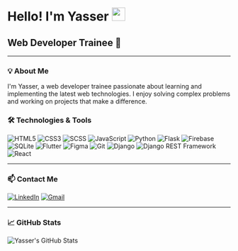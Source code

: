 # Hello! I'm Yasser <img src="https://images.emojiterra.com/google/noto-emoji/unicode-15/animated/1f44b.gif" width="30px">

## Web Developer Trainee 🎨
---

### 💡 About Me

I'm Yasser, a web developer trainee passionate about learning and implementing the latest web technologies. I enjoy solving complex problems and working on projects that make a difference.


### 🛠️ Technologies & Tools

<p align="left">
  <img src="https://img.shields.io/badge/HTML5-E34F26?style=for-the-badge&logo=html5&logoColor=white" alt="HTML5">
  <img src="https://img.shields.io/badge/CSS3-1572B6?style=for-the-badge&logo=css3&logoColor=white" alt="CSS3">
  <img src="https://img.shields.io/badge/SCSS-CC6699?style=for-the-badge&logo=sass&logoColor=white" alt="SCSS">
  <img src="https://img.shields.io/badge/JavaScript-F7DF1E?style=for-the-badge&logo=javascript&logoColor=black" alt="JavaScript">
  <img src="https://img.shields.io/badge/Python-3776AB?style=for-the-badge&logo=python&logoColor=white" alt="Python">
  <img src="https://img.shields.io/badge/Flask-000000?style=for-the-badge&logo=flask&logoColor=white" alt="Flask">
  <img src="https://img.shields.io/badge/Firebase-FFCA28?style=for-the-badge&logo=firebase&logoColor=black" alt="Firebase">
  <img src="https://img.shields.io/badge/SQLite-003B57?style=for-the-badge&logo=sqlite&logoColor=white" alt="SQLite">
  <img src="https://img.shields.io/badge/Flutter-02569B?style=for-the-badge&logo=flutter&logoColor=white" alt="Flutter">
  <img src="https://img.shields.io/badge/Figma-F24E1E?style=for-the-badge&logo=figma&logoColor=white" alt="Figma">
  <img src="https://img.shields.io/badge/Git-F05032?style=for-the-badge&logo=git&logoColor=white" alt="Git">
  <img src="https://img.shields.io/badge/Django-092E20?style=for-the-badge&logo=django&logoColor=white" alt="Django">
  <img src="https://img.shields.io/badge/Django%20REST%20Framework-092E20?style=for-the-badge&logo=django" alt="Django REST Framework">
  <img src="https://img.shields.io/badge/React-61DAFB?style=for-the-badge&logo=react&logoColor=black" alt="React">
</p>

---

### 📫 Contact Me

<p align="left">
  <a href="https://www.linkedin.com/in/yasser-darce-mairena-00917126b/"><img alt="LinkedIn" src="https://img.shields.io/badge/LinkedIn-Yasser%20Darce-0077B5?style=for-the-badge&logo=linkedin&logoColor=white"></a>
  <a href="mailto:yasserdarce15@gmail.com"><img alt="Gmail" src="https://img.shields.io/badge/Gmail-yasserdarce15@gmail.com-D14836?style=for-the-badge&logo=gmail&logoColor=white"></a>
</p>

---

### 📈 GitHub Stats

![Yasser's GitHub Stats](https://github-readme-stats.vercel.app/api?username=D-Maysena&show_icons=true&hide_border=true&theme=radical)


